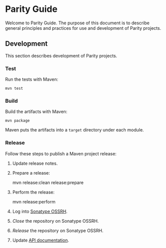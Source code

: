Parity Guide
============

Welcome to Parity Guide. The purpose of this document is to describe general
principles and practices for use and development of Parity projects.


Development
-----------

This section describes development of Parity projects.


### Test

Run the tests with Maven:

    mvn test


### Build

Build the artifacts with Maven:

    mvn package

Maven puts the artifacts into a `target` directory under each module.


### Release

Follow these steps to publish a Maven project release:

  1. Update release notes.

  2. Prepare a release:

        mvn release:clean release:prepare

  3. Perform the release:

        mvn release:perform

  4. Log into [Sonatype OSSRH](http://oss.sonatype.org/).

  5. _Close_ the repository on Sonatype OSSRH.

  6. _Release_ the repository on Sonatype OSSRH.

  7. Update [API documentation](http://github.com/paritytrading/api).
